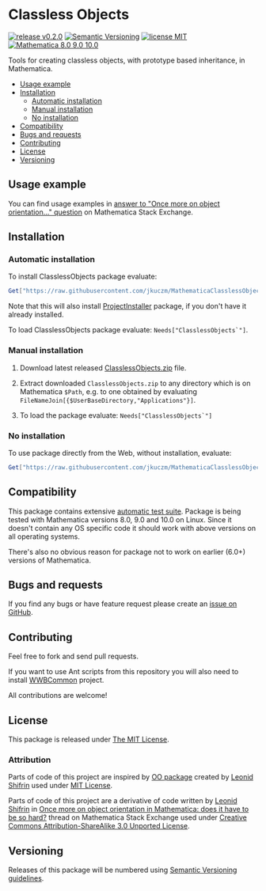 # Classless Objects

[![release v0.2.0](http://img.shields.io/badge/release-v0.2.0-blue.svg)](https://github.com/jkuczm/MathematicaClasslessObjects/releases/latest)
[![Semantic Versioning](http://jkuczm.github.io/media/images/SemVer-2.0.0-brightgreen.svg)](http://semver.org/spec/v2.0.0.html)
[![license MIT](http://jkuczm.github.io/media/images/license-MIT-blue.svg)](https://github.com/jkuczm/MathematicaClasslessObjects/blob/master/LICENSE)
[![Mathematica 8.0 9.0 10.0](http://jkuczm.github.io/media/images/Mathematica-8.0_9.0_10.0-brightgreen.svg)](#compatibility)


Tools for creating classless objects, with prototype based inheritance, in
Mathematica.


* [Usage example](#usage-example)
* [Installation](#installation)
    * [Automatic installation](#automatic-installation)
    * [Manual installation](#manual-installation)
    * [No installation](#no-installation)
* [Compatibility](#compatibility)
* [Bugs and requests](#bugs-and-requests)
* [Contributing](#contributing)
* [License](#license)
* [Versioning](#versioning)



## Usage example

You can find usage examples in
[answer to "Once more on object orientation..." question](http://mathematica.stackexchange.com/questions/16869#65173)
on Mathematica Stack Exchange.



## Installation


### Automatic installation

To install ClasslessObjects package evaluate:
```Mathematica
Get["https://raw.githubusercontent.com/jkuczm/MathematicaClasslessObjects/master/BootstrapInstall.m"]
```

Note that this will also install
[ProjectInstaller](https://github.com/lshifr/ProjectInstaller)
package, if you don't have it already installed.

To load ClasslessObjects package evaluate: ``Needs["ClasslessObjects`"]``.


### Manual installation

1. Download latest released
   [ClasslessObjects.zip](https://github.com/jkuczm/MathematicaClasslessObjects/releases/download/v0.2.0/ClasslessObjects.zip)
   file.

2. Extract downloaded `ClasslessObjects.zip` to any directory which is on
   Mathematica `$Path`, e.g. to one obtained by evaluating
   `FileNameJoin[{$UserBaseDirectory,"Applications"}]`.

3. To load the package evaluate: ``Needs["ClasslessObjects`"]``


### No installation

To use package directly from the Web, without installation, evaluate:
```Mathematica
Get["https://raw.githubusercontent.com/jkuczm/MathematicaClasslessObjects/master/ClasslessObjects/ClasslessObjects.m"]
```



## Compatibility

This package contains extensive
[automatic test suite](https://github.com/jkuczm/MathematicaClasslessObjects/tree/master/ClasslessObjects/Tests).
Package is being tested with Mathematica versions 8.0, 9.0 and 10.0 on Linux.
Since it doesn't contain any OS specific code it should work with above
versions on all operating systems.

There's also no obvious reason for package not to work on earlier (6.0+)
versions of Mathematica.



## Bugs and requests

If you find any bugs or have feature request please create an
[issue on GitHub](https://github.com/jkuczm/MathematicaClasslessObjects/issues).



## Contributing

Feel free to fork and send pull requests.

If you want to use Ant scripts from this repository you will also need to
install [WWBCommon](https://github.com/jkuczm/WWBCommon) project.

All contributions are welcome!



## License

This package is released under
[The MIT License](https://github.com/jkuczm/MathematicaClasslessObjects/blob/master/LICENSE).


### Attribution

Parts of code of this project are inspired by
[OO package](https://gist.github.com/lshifr/4266126#file-oo-m) created by
[Leonid Shifrin](http://www.mathprogramming-intro.org/) used under
[MIT License](https://gist.github.com/lshifr/4266126#file-license).

Parts of code of this project are a derivative of code written by
[Leonid Shifrin](http://mathematica.stackexchange.com/users/81/leonid-shifrin)
in
[Once more on object orientation in Mathematica: does it have to be so hard?](http://mathematica.stackexchange.com/questions/16869)
thread on Mathematica Stack Exchange used under
[Creative Commons Attribution-ShareAlike 3.0 Unported License](http://creativecommons.org/licenses/by-sa/3.0/).



## Versioning

Releases of this package will be numbered using
[Semantic Versioning guidelines](http://semver.org/).

